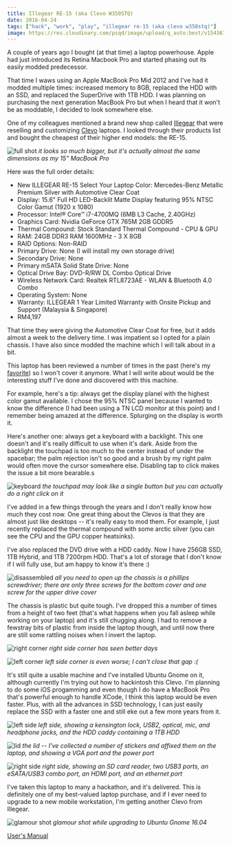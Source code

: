 ```yaml
---
title: Illegear RE-15 (aka Clevo W350STQ)
date: 2016-04-24
tags: ["hack", "work", "play", "illegear re-15 (aka clevo w350stq)"]
image: https://res.cloudinary.com/psqd/image/upload/q_auto:best/v1543672154/DSC0034.resized.jpg
---
```

A couple of years ago I bought (at that time) a laptop powerhouse. Apple had just introduced its Retina Macbook Pro and started phasing out its easily modded predecessor. <!--more-->

That time I waws using an Apple MacBook Pro Mid 2012 and I've had it modded multiple times: increased memory to 8GB, replaced the HDD with an SSD, and replaced the SuperDrive with 1TB HDD. I was planning on purchasing the next generation MacBook Pro but when I heard that it won't be as moddable, I decided to look somewhere else.

One of my colleagues mentioned a brand new shop called [Illegear](http://www.illegear.com/) that were reselling and customizing [Clevo](https://en.wikipedia.org/wiki/Clevo) laptops. I looked through their products list and bought the cheapest of their higher end models: the RE-15.

![full shot](https://res.cloudinary.com/psqd/image/upload/q_auto:best/v1543672144/DSC0026.resized.jpg)
*it looks so much bigger, but it's actually almost the same dimensions as my 15" MacBook Pro*

Here was the full order details:

* New ILLEGEAR RE-15 Select Your Laptop Color: Mercedes-Benz Metallic Premium Silver with Automotive Clear Coat
* Display: 15.6" Full HD LED-Backlit Matte Display featuring 95% NTSC Color Gamut (1920 x 1080)
* Processor: Intel® Core™ i7-4700MQ (6MB L3 Cache, 2.40GHz)
* Graphics Card: Nvidia GeForce GTX 765M 2GB GDDR5
* Thermal Compound: Stock Standard Thermal Compound - CPU & GPU
* RAM: 24GB DDR3 RAM 1600MHz - 3 X 8GB
* RAID Options: Non-RAID
* Primary Drive: None (I will install my own storage drive)
* Secondary Drive: None
* Primary mSATA Solid State Drive: None
* Optical Drive Bay: DVD-R/RW DL Combo Optical Drive
* Wireless Network Card: Realtek RTL8723AE - WLAN & Bluetooth 4.0 Combo
* Operating System: None
* Warranty: ILLEGEAR 1 Year Limited Warranty with Onsite Pickup and Support (Malaysia & Singapore)
* RM4,197

That time they were giving the Automotive Clear Coat for free, but it adds almost a week to the delivery time. I was impatient so I opted for a plain chassis. I have also since modded the machine which I will talk about in a bit.

This laptop has been reviewed a number of times in the past (here's my [favorite](http://www.notebookcheck.net/Review-Schenker-XMG-A523-Clevo-W350ST-Notebook.94048.0.html)) so I won't cover it anymore. What I will write about would be the interesting stuff I've done and discovered with this machine.

For example, here's a tip: always get the display planel with the highest color gamut available. I chose the 95% NTSC panel because I wanted to know the difference (I had been using a TN LCD monitor at this point) and I remember being amazed at the difference. Splurging on the display is worth it.

Here's another one: always get a keyboard with a backlight. This one doesn't and it's really difficult to use when it's dark. Aside from the backlight the touchpad is too much to the center instead of under the spacebar; the palm rejection isn't so good and a brush by my right palm would often move the cursor somewhere else. Disabling tap to click makes the issue a bit more bearable.s

![keyboard](https://res.cloudinary.com/psqd/image/upload/q_auto:best/v1543672147/DSC0027.resized.jpg)
*the touchpad may look like a single button but you can actually do a right click on it*

I've added in a few things through the years and I don't really know how much they cost now. One great thing about the Clevos is that they are almost just like desktops -- it's really easy to mod them. For example, I just recently replaced the thermal compound with some arctic silver (you can see the CPU and the GPU copper heatsinks).

I've also replaced the DVD drive with a HDD caddy. Now I have 256GB SSD, 1TB Hybrid, and 1TB 7200rpm HDD. That's a lot of storage that I don't know if I will fully use, but am happy to know it's there :)

![disassembled](https://res.cloudinary.com/psqd/image/upload/q_auto:best/v1543672154/DSC0034.resized.jpg)
*all you need to open up the chassis is a phillips screwdriver; there are only three screws for the bottom cover and one screw for the upper drive cover*

The chassis is plastic but quite tough. I've dropped this a number of times from a height of two feet (that's what happens when you fall asleep while working on your laptop) and it's still chugging along. I had to remove a fewstray bits of plastic from inside the laptop though, and until now there are still some rattling noises when I invert the laptop.

![right corner](https://res.cloudinary.com/psqd/image/upload/q_auto:best/v1543672144/DSC0039.resized.jpg)
*right side corner has seen better days*

![left corner](https://res.cloudinary.com/psqd/image/upload/q_auto:best/v1543672144/DSC0046.resized.jpg)
*left side corner is even worse; I can't close that gap :(*

It's still quite a usable machine and I've installed Ubuntu Gnome on it, although currently I'm trying out how to hackintosh this Clevo. I'm planning to do some iOS progamming and even though I do have a MacBook Pro that's powerful enough to handle XCode, I think this laptop would be even faster. Plus, with all the advances in SSD technology, I can just easily replace the SSD with a faster one and still eke out a few more years from it.

![left side](https://res.cloudinary.com/psqd/image/upload/q_auto:best/v1543672144/DSC0048.resized.jpg)
*left side, showing a kensington lock, USB2, optical, mic, and headphone jacks, and the HDD caddy containing a 1TB HDD*

![lid](https://res.cloudinary.com/psqd/image/upload/q_auto:best/v1543672157/DSC0049.resized.jpg)
*the lid -- I've collected a number of stickers and affixed them on the laptop, and showing a VGA port and the power port*

![right side](https://res.cloudinary.com/psqd/image/upload/q_auto:best/v1543674701/DSC0051.resized.jpg)
*right side, showing an SD card reader, two USB3 ports, an eSATA/USB3 combo port, an HDMI port, and an ethernet port*

I've taken this laptop to many a hackathon, and it's delivered. This is definitely one of my best-valued laptop purchase, and if I ever need to upgrade to a new mobile workstation, I'm getting another Clevo from Illegear.

![glamour shot](https://res.cloudinary.com/psqd/image/upload/q_auto:best/v1543672146/DSC0054.resized.jpg)
*glamour shot while upgrading to Ubuntu Gnome 16.04*

[User's Manual](http://www.clevo.com.tw/en/e-services/download/ftp_download.asp?sno=4529&no=1)